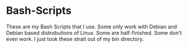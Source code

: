 # Bash-Scripts
These are my Bash Scripts that I use. Some only work with Debian and Debian based distrobutions of Linux.
Some are half-finished. Some don't even work. I just took these strait out of my bin directory.

